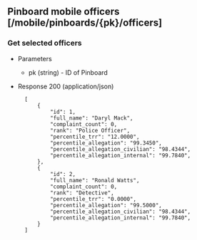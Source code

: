 ## Pinboard mobile officers [/mobile/pinboards/{pk}/officers]

### Get selected officers

+ Parameters
    + pk (string) - ID of Pinboard

+ Response 200 (application/json)

        [
            {
                "id": 1,
                "full_name": "Daryl Mack",
                "complaint_count": 0,
                "rank": "Police Officer",
                "percentile_trr": "12.0000",
                "percentile_allegation": "99.3450",
                "percentile_allegation_civilian": "98.4344",
                "percentile_allegation_internal": "99.7840",
            },
            {
                "id": 2,
                "full_name": "Ronald Watts",
                "complaint_count": 0,
                "rank": "Detective",
                "percentile_trr": "0.0000",
                "percentile_allegation": "99.5000",
                "percentile_allegation_civilian": "98.4344",
                "percentile_allegation_internal": "99.7840",
            }
        ]
